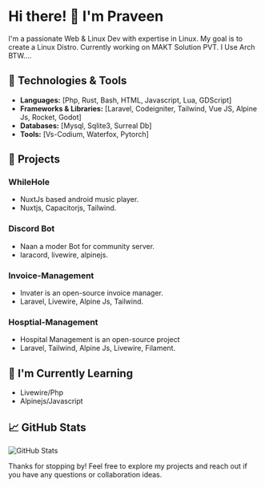 # Hi there! 👋 I'm Praveen

I'm a passionate Web & Linux Dev with expertise in Linux. My goal is to create a Linux Distro. Currently working on MAKT Solution PVT. I Use Arch BTW....

## 🔧 Technologies & Tools

- **Languages:** [Php, Rust, Bash, HTML, Javascript, Lua, GDScript]
- **Frameworks & Libraries:** [Laravel, Codeigniter, Tailwind, Vue JS, Alpine Js, Rocket, Godot]
- **Databases:** [Mysql, Sqlite3, Surreal Db]
- **Tools:** [Vs-Codium, Waterfox, Pytorch]

## 🚀 Projects

### WhileHole
- NuxtJs based android music player.
- Nuxtjs, Capacitorjs, Tailwind.

### Discord Bot
- Naan a moder Bot for community server.
- laracord, livewire, alpinejs.

### Invoice-Management
- Invater is an open-source invoice manager.
- Laravel, Livewire, Alpine Js, Tailwind.

### Hosptial-Management
- Hospital Management is an open-source project
- Laravel, Tailwind, Alpine Js, Livewire, Filament.

## 🌱 I'm Currently Learning

- Livewire/Php
- Alpinejs/Javascript


## 📈 GitHub Stats

![GitHub Stats](https://github-readme-stats.vercel.app/api?username=end3r-man&show_icons=true&theme=radical)


Thanks for stopping by! Feel free to explore my projects and reach out if you have any questions or collaboration ideas.
